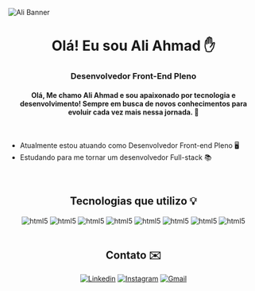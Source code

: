 
![Ali Banner](https://github.com/aliahmad5/aliahmad5/assets/63119870/20ba1165-f014-4066-a62a-098f6522e3b7)

<div align="center">
  
  # Olá! Eu sou Ali Ahmad ✋


### Desenvolvedor Front-End Pleno

#### Olá, Me chamo Ali Ahmad e sou apaixonado por tecnologia e desenvolvimento! Sempre em busca de novos conhecimentos para evoluir cada vez mais nessa jornada. 🚀
</div>
</div>

<br/>

 - Atualmente estou atuando como Desenvolvedor Front-end Pleno 🖥️
 - Estudando para me tornar um desenvolvedor Full-stack 📚
 
<br/>
<div align="center">

  ## Tecnologias que utilizo 💡

<div style="display: inline_block">
    <img align="center" alt="html5" src="https://img.shields.io/badge/HTML5-E34F26?style=for-the-badge&logo=html5&logoColor=white">
    <img align="center" alt="html5" src="https://img.shields.io/badge/CSS3-1572B6?style=for-the-badge&logo=css3&logoColor=white">
    <img align="center" alt="html5" src="https://img.shields.io/badge/JavaScript-F7DF1E?style=for-the-badge&logo=javascript&logoColor=black">
    <img align="center" alt="html5" src="https://img.shields.io/badge/Bootstrap-563D7C?style=for-the-badge&logo=bootstrap&logoColor=white">
    <img align="center" alt="html5" src="https://img.shields.io/badge/jQuery-0769AD?style=for-the-badge&logo=jquery&logoColor=white">
    <img align="center" alt="html5" src="https://img.shields.io/badge/MongoDB-4EA94B?style=for-the-badge&logo=mongodb&logoColor=white">
    <img align="center" alt="html5" src="https://img.shields.io/badge/Node.js-43853D?style=for-the-badge&logo=node.js&logoColor=white">
    <img align="center" alt="html5" src="https://img.shields.io/badge/GIT-E44C30?style=for-the-badge&logo=git&logoColor=white">
</div>

</div>

</div>

<br/>
<div align="center">

## Contato ✉️

<div style="display: inline_block">

[![Linkedin](https://img.shields.io/badge/LinkedIn-0077B5?style=for-the-badge&logo=linkedin&logoColor=white)](https://www.linkedin.com/in/ali-ahmad-jomaa-neto-b200b463/)
[![Instagram](https://img.shields.io/badge/Instagram-E4405F?style=for-the-badge&logo=instagram&logoColor=white)](https://www.instagram.com/mad_ali_ah/)
[![Gmail](https://img.shields.io/badge/Gmail-D14836?style=for-the-badge&logo=gmail&logoColor=white)](ali.jomaa.neto33@gmail.com)
</div>

</div>
